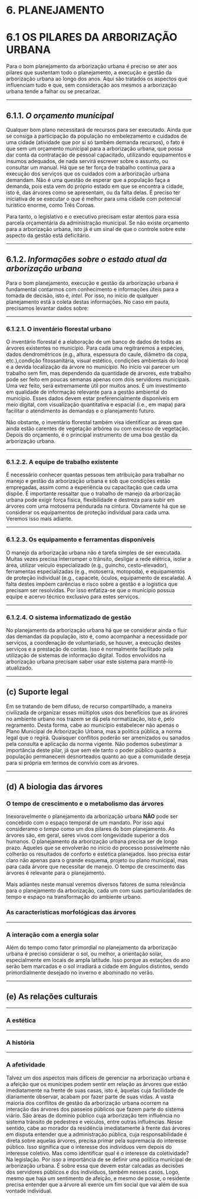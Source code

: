 <h1>6. PLANEJAMENTO</h1>

# 6.1 **OS PILARES DA ARBORIZAÇÃO URBANA**

Para o bom planejamento da arborização urbana é preciso se ater aos pilares que sustentam todo o planejamento, a execução e gestão da arborização urbana ao longo dos anos. Aqui são tratados os aspectos que influenciam tudo e que, sem consideração aos mesmos a arborização urbana tende a falhar ou se precarizar.

---

## 6.1.1. ***O orçamento municipal***

Qualquer bom plano necessitará de recursos para ser executado. Ainda que se consiga a participação da população no embelezamento e cuidados de uma cidade (atividade que por si só também demanda recursos), o fato é que sem um orçamento municipal para a arborização urbana, que possa dar conta da contratação de pessoal capacitado, utilizando equipamentos e insumos adequados, de nada servirá escrever sobre o assunto, ou consultar um manual. Há que se ter força de trabalho contínua para a execução dos serviços que os cuidados com a arborização urbana demandam. Não é uma questão de esperar que a população faça a demanda, pois esta vem do próprio estado em que se encontra a cidade, isto é, das árvores como se apresentam, ou da falta delas. É preciso ter iniciativa de se executar o que é melhor para uma cidade com potencial turístico enorme, como Três Coroas.  

Para tanto, o legislativo e o executivo precisam estar atentos para essa parcela orçamentária da administração municipal. Se não existe orçamento para a arborização urbana, isto já é um sinal de que o controle sobre este aspecto da gestão está deficitário.  

---

## 6.1.2. ***Informações sobre o estado atual da arborização urbana***

Para o bom planejamento, execução e gestão da arborização urbana é fundamental contarmos com conhecimento e informações úteis para a tomada de decisão, isto é, *intel*. Por isso, no início de qualquer planejamento está a coleta destas informações. No caso em pauta, precisamos  levantar dados sobre:

---

### 6.1.2.1. **O inventário florestal urbano**

O inventário florestal é a elaboração de um banco de dados de todas as árvores existentes no município. Para cada uma regitraremos a espécies, dados dendrométricos (e.g., altura, espessura do caule, diâmetro da copa, etc.),condição fitossanitária, visual estético, condições ambientais do local e a devida localização da árvore no município. No início vai parecer um trabalho sem fim, mas dependendo da quantidade de árvores, este trabalho pode ser feito em poucas semanas apenas com dois servidores municipais. Uma vez feito, será extremamente útil por muitos anos. É um investimento em qualidade de informação relevante para a gestão ambiental do município. Esses dados devem estar preferencialmente disponíveis em meio digital, com visualização quantitativa e espacial (i.e., em mapa) para facilitar o atendimento às demandas e o planejamento futuro.

Não obstante, o inventário florestal também visa identificar as áreas que ainda estão carentes de vegetação arbórea ou com excesso de vegetação. Depois do orçamento, é o principal instrumento de uma boa gestão da arborização urbana.  

---

### 6.1.2.2. **A equipe de trabalho existente**

É necessário conhecer quantas pessoas tem atribuição para trabalhar no manejo e gestão da arborização urbana e sob que condições estão empregadas, assim como a experiência ou capacitação que cada uma dispõe. É importante ressaltar que o trabalho de manejo da arborização urbana pode exigir força física, flexibilidade e destreza para subir em árvores com uma motoserra pendurada na cintura. Obviamente há que se considerar os equipamentos de proteção individual para cada uma. Veremos isso mais adiante.

---

### 6.1.2.3. **Os equipamento e ferramentas disponíveis**

O manejo da arborização urbana não é tarefa simples de ser executada. Muitas vezes precisa interromper o trânsito, desligar a rede elétrica, isolar a área, utilizar veículo especializado (e.g., guincho, cesto-elevador), ferramentas especializadas (e.g., motoserra, motopoda), e equipamentos de proteção individual (e.g., capacete, óculos, equipamento de escalada). A falta destes impõem carências e risco sobre a gestão e a logística que precisam ser resolvidas. Por isso enfatiza-se que o município possua equipe e acervo técnico exclusivo para estes serviços.

---

### 6.1.2.4. **O sistema informatizado de gestão**

No planejamento da arborização urbana há que se considerar ainda o fluir das demandas da população, isto é, como acompanhar a necessidade por serviços, a coordenação de voluntariado, se houver, a execução destes serviços e a prestação de contas. Isso é normalmente facilitado pela utilização de sistemas de informação digital. Todos envolvidos na arborização urbana precisam saber usar este sistema para mantê-lo atualizado.  

---

## (c) Suporte legal

Em se tratando de bem difuso, de recurso compartilhado, a maneira civilizada de organizar esses múltiplos usos dos benefícios que as árvores no ambiente urbano nos trazem se dá pela normatização, isto é, pelo regramento. Desta forma, cabe ao município estabelecer não apenas o Plano Municipal de Arborização Urbana, mas a política pública, a norma legal que o regirá. Quaisquer conflitos poderão ser amenizados ou sanados pela consulta e aplicação da norma vigente. Não podemos subestimar a importância deste pilar, já que sem ele tanto o poder público quanto a população permanecem desnorteados quanto ao que a comunidade deseja para si própria em termos de convívio com as árvores.  

---

## (d) A biologia das árvores

### O tempo de crescimento e o metabolismo das árvores

Inexoravelmente o planejamento da arborização urbana **NÃO** pode ser concebido com o espaço temporal de um mandato. Por isso aqui consideramo o *tempo* como um dos pilares do bom planejamento. As árvores são, em geral, seres vivos com longevidade superior a dos humanos. O planejamento da arborização urbana precisa ser de longo prazo. Aqueles que se envolverão no início do processo possivelmente não colherão os resultados de conforto e estética planejados. Isso precisa estar claro não apenas para o grande esquema, projeto ou plano municipal, mas para cada árvore que necessitar de manejo. O tempo de crescimento das árvores é relevante para o planejamento. 

Mais adiantes neste manual veremos diversos fatores de suma relevância para o planejamento da arborização, cada um com suas particularidades de tempo e espaço na transformação do ambiente urbano. 

### As características morfológicas das árvores

---

### A interação com a energia solar

Além do tempo como fator primordial no planejamento da arborização urbana é preciso considerar o sol, ou melhor, a orientação solar, especialmente em locais de ampla latitude. Isso porque as estações do ano serão bem marcadas e o sol irradiará a cidade em ângulos distintos, sendo primordialmente desejado no inverno e abominado no verão.  

---

## (e) As relações culturais



---

### A estética


---

### A história



---

### A afetividade

Talvez um dos aspectos mais difíceis de gerenciar na arborização urbana é a afeição que os munícipes podem sentir em relação as árvores que estão imediatamente na frente de suas casas, isto é, àquelas cuja facilidade de diariamente observar, acabam por fazer parte de suas vidas. A vasta maioria dos conflitos de gestão da arborização urbana ocorrem na interação das árvores dos passeios públicos que fazem parte do sistema viário. São áreas de domínio público cuja arborização tem influência no sistema trânsito de pedestres e veículos, entre outras influências. Nesse sentido, cabe ao morador da residência imediatamente à frente das árvores em disputa entender que a administração pública, cuja responsabilidade é direta sobre aquelas árvores, precisa primar pela supremacia do interesse público. Isso significa que o interesse dos indivíduos vem depois do interesse coletivo. Mas como identificar qual é o interesse da coletividade? Na legislação. Por isso a importância de se definir uma política municipal de arborização urbana. É sobre essa que devem estar calcadas as decisões dos servidores públicos e dos indivíduos, também nesses casos. Logo, mesmo que haja um sentimento de afeição, e mesmo de posse, o residente precisa entender que a árvore ali exerce um fim social que vai além de sua vontade individual. 